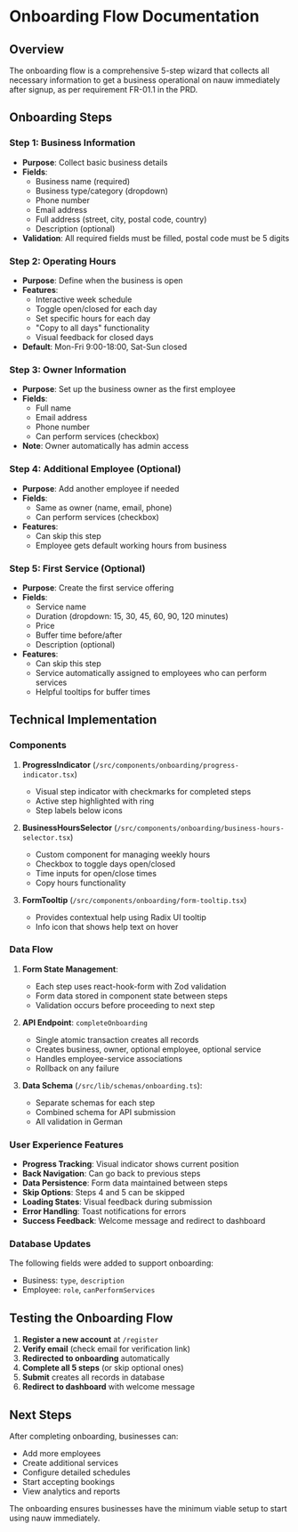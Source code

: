 # Onboarding Flow Documentation

## Overview

The onboarding flow is a comprehensive 5-step wizard that collects all necessary information to get a business operational on nauw immediately after signup, as per requirement FR-01.1 in the PRD.

## Onboarding Steps

### Step 1: Business Information
- **Purpose**: Collect basic business details
- **Fields**:
  - Business name (required)
  - Business type/category (dropdown)
  - Phone number
  - Email address
  - Full address (street, city, postal code, country)
  - Description (optional)
- **Validation**: All required fields must be filled, postal code must be 5 digits

### Step 2: Operating Hours
- **Purpose**: Define when the business is open
- **Features**:
  - Interactive week schedule
  - Toggle open/closed for each day
  - Set specific hours for each day
  - "Copy to all days" functionality
  - Visual feedback for closed days
- **Default**: Mon-Fri 9:00-18:00, Sat-Sun closed

### Step 3: Owner Information
- **Purpose**: Set up the business owner as the first employee
- **Fields**:
  - Full name
  - Email address
  - Phone number
  - Can perform services (checkbox)
- **Note**: Owner automatically has admin access

### Step 4: Additional Employee (Optional)
- **Purpose**: Add another employee if needed
- **Fields**:
  - Same as owner (name, email, phone)
  - Can perform services (checkbox)
- **Features**:
  - Can skip this step
  - Employee gets default working hours from business

### Step 5: First Service (Optional)
- **Purpose**: Create the first service offering
- **Fields**:
  - Service name
  - Duration (dropdown: 15, 30, 45, 60, 90, 120 minutes)
  - Price
  - Buffer time before/after
  - Description (optional)
- **Features**:
  - Can skip this step
  - Service automatically assigned to employees who can perform services
  - Helpful tooltips for buffer times

## Technical Implementation

### Components

1. **ProgressIndicator** (`/src/components/onboarding/progress-indicator.tsx`)
   - Visual step indicator with checkmarks for completed steps
   - Active step highlighted with ring
   - Step labels below icons

2. **BusinessHoursSelector** (`/src/components/onboarding/business-hours-selector.tsx`)
   - Custom component for managing weekly hours
   - Checkbox to toggle days open/closed
   - Time inputs for open/close times
   - Copy hours functionality

3. **FormTooltip** (`/src/components/onboarding/form-tooltip.tsx`)
   - Provides contextual help using Radix UI tooltip
   - Info icon that shows help text on hover

### Data Flow

1. **Form State Management**:
   - Each step uses react-hook-form with Zod validation
   - Form data stored in component state between steps
   - Validation occurs before proceeding to next step

2. **API Endpoint**: `completeOnboarding`
   - Single atomic transaction creates all records
   - Creates business, owner, optional employee, optional service
   - Handles employee-service associations
   - Rollback on any failure

3. **Data Schema** (`/src/lib/schemas/onboarding.ts`):
   - Separate schemas for each step
   - Combined schema for API submission
   - All validation in German

### User Experience Features

- **Progress Tracking**: Visual indicator shows current position
- **Back Navigation**: Can go back to previous steps
- **Data Persistence**: Form data maintained between steps
- **Skip Options**: Steps 4 and 5 can be skipped
- **Loading States**: Visual feedback during submission
- **Error Handling**: Toast notifications for errors
- **Success Feedback**: Welcome message and redirect to dashboard

### Database Updates

The following fields were added to support onboarding:
- Business: `type`, `description`
- Employee: `role`, `canPerformServices`

## Testing the Onboarding Flow

1. **Register a new account** at `/register`
2. **Verify email** (check email for verification link)
3. **Redirected to onboarding** automatically
4. **Complete all 5 steps** (or skip optional ones)
5. **Submit** creates all records in database
6. **Redirect to dashboard** with welcome message

## Next Steps

After completing onboarding, businesses can:
- Add more employees
- Create additional services
- Configure detailed schedules
- Start accepting bookings
- View analytics and reports

The onboarding ensures businesses have the minimum viable setup to start using nauw immediately.